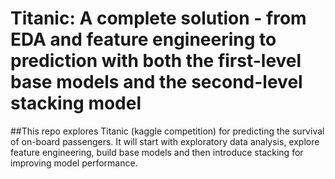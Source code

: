 # Titanic: A complete solution - from EDA and feature engineering to prediction with both the first-level base models and the second-level stacking model

##This repo explores Titanic (kaggle competition) for predicting the survival of on-board passengers. It will start with exploratory data analysis, explore feature engineering, build base models and then introduce stacking for improving model performance.

